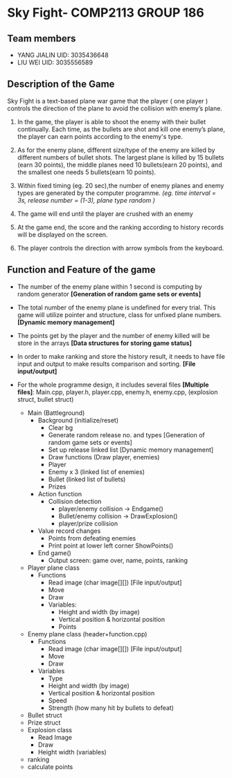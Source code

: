 # Sky Fight- COMP2113 GROUP 186
## Team members
- YANG JIALIN UID: 3035436648
- LIU WEI     UID: 3035556589
## Description of the Game
Sky Fight is a text-based plane war game that the player ( one player ) controls the direction of the plane to avoid the collision with enemy’s plane.

1. In the game, the player is able to shoot the enemy with their bullet continually. Each time, as the bullets are shot and kill one enemy’s plane, the player can earn points according to the enemy's type. 

2. As for the enemy plane, different size/type of the enemy are killed by different numbers of bullet shots. The largest plane is killed by 15 bullets (earn 30 points), the middle planes need 10 bullets(earn 20 points), and the smallest one needs 5 bullets(earn 10 points). 

3. Within fixed timing (eg. 20 sec),the number of enemy planes and enemy types are generated by the computer programme. 
  *(eg. time interval = 3s, release number = (1-3), plane type random )*

4. The game will end until the player are crushed with an enemy

5. At the game end, the score and the ranking according to history records will be displayed on the screen.
 
6. The player controls the direction with arrow symbols from the keyboard.

## Function and Feature of the game
 
- The number of the enemy plane within 1 second is computing by random generator 
   **[Generation of random game sets or events]**
 
- The total number of the enemy plane is undefined for every trial. This game will utilize pointer and structure, class for unfixed plane numbers. 
   **[Dynamic memory management]**
 
- The points get by the player and the number of enemy killed will be store in the arrays
  **[Data structures for storing game status]**
 
- In order to make ranking and store the history result, it needs to have file input and output to make results comparison and sorting. 
**[File input/output]**


- For the whole programme design, it includes several files **[Multiple files]**: Main.cpp, player.h, player.cpp, enemy.h, enemy.cpp, (explosion struct, bullet struct) 
  - Main (Battleground)
    - Background (initialize/reset)
      - Clear bg
      - Generate random release no. and types  [Generation of random game sets or events]
      - Set up release linked list [Dynamic memory management]
      - Draw functions (Draw player, enemies) 
      - Player
      - Enemy x 3 (linked list of enemies)
      - Bullet (linked list of bullets)
      - Prizes 
    - Action function
      - Collision detection
        - player/enemy collision -> Endgame()
        - Bullet/enemy collision -> DrawExplosion()
        - player/prize collision 
    - Value record changes
      - Points from defeating enemies
      - Print point at lower left corner ShowPoints()
    - End game() 
      - Output screen: game over, name, points, ranking
  - Player plane class 
    - Functions
      - Read image (char image[][]) [File input/output]
      - Move
      - Draw 
      - Variables: 
        - Height and width (by image)
        - Vertical position & horizontal position
        - Points 
  - Enemy plane class (header+function.cpp)
    - Functions
      - Read image (char image[][]) [File input/output]
      - Move 
      - Draw
    - Variables
      - Type
      - Height and width (by image)
      - Vertical position & horizontal position
      - Speed 
      - Strength (how many hit by bullets to defeat)
  - Bullet struct 
  - Prize struct
  - Explosion class
    - Read Image
    - Draw 
    - Height width (variables)
  - ranking
  - calculate points


      


     






 
  
